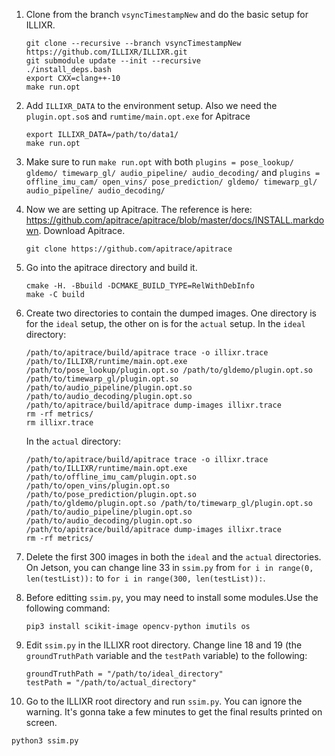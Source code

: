 1. Clone from the branch `vsyncTimestampNew` and do the basic setup for ILLIXR.

   ```
   git clone --recursive --branch vsyncTimestampNew https://github.com/ILLIXR/ILLIXR.git
   git submodule update --init --recursive
   ./install_deps.bash
   export CXX=clang++-10
   make run.opt
   ```

2. Add `ILLIXR_DATA` to the environment setup. Also we need the `plugin.opt.so`s and `rumtime/main.opt.exe` for Apitrace

   ```
   export ILLIXR_DATA=/path/to/data1/
   make run.opt
   ```

3. Make sure to run `make run.opt` with both `plugins = pose_lookup/ gldemo/ timewarp_gl/ audio_pipeline/ audio_decoding/` and `plugins = offline_imu_cam/ open_vins/ pose_prediction/ gldemo/ timewarp_gl/ audio_pipeline/ audio_decoding/`

4. Now we are setting up Apitrace. The reference is here: https://github.com/apitrace/apitrace/blob/master/docs/INSTALL.markdown. Download Apitrace.

   ```
   git clone https://github.com/apitrace/apitrace
   ```

5. Go into the apitrace directory and build it.

   ```
   cmake -H. -Bbuild -DCMAKE_BUILD_TYPE=RelWithDebInfo
   make -C build
   ```

6. Create two directories to contain the dumped images. One directory is for the `ideal` setup, the other on is for the `actual` setup. In the `ideal` directory:

   ```
   /path/to/apitrace/build/apitrace trace -o illixr.trace /path/to/ILLIXR/runtime/main.opt.exe /path/to/pose_lookup/plugin.opt.so /path/to/gldemo/plugin.opt.so /path/to/timewarp_gl/plugin.opt.so /path/to/audio_pipeline/plugin.opt.so /path/to/audio_decoding/plugin.opt.so
   /path/to/apitrace/build/apitrace dump-images illixr.trace
   rm -rf metrics/
   rm illixr.trace
   ```

   In the `actual` directory:

   ```
   /path/to/apitrace/build/apitrace trace -o illixr.trace /path/to/ILLIXR/runtime/main.opt.exe /path/to/offline_imu_cam/plugin.opt.so /path/to/open_vins/plugin.opt.so /path/to/pose_prediction/plugin.opt.so /path/to/gldemo/plugin.opt.so /path/to/timewarp_gl/plugin.opt.so /path/to/audio_pipeline/plugin.opt.so /path/to/audio_decoding/plugin.opt.so
   /path/to/apitrace/build/apitrace dump-images illixr.trace
   rm -rf metrics/
   ```

7. Delete the first 300 images in both the `ideal` and the `actual` directories. On Jetson, you can change line 33 in `ssim.py` from `for i in range(0, len(testList)):` to `for i in range(300, len(testList)):`.

8. Before editting `ssim.py`, you may need to install some modules.Use the following command:

   ```
   pip3 install scikit-image opencv-python imutils os
   ```

9. Edit `ssim.py` in the ILLIXR root directory. Change line 18 and 19 (the `groundTruthPath` variable and the `testPath` variable) to the following:

   ```
   groundTruthPath = "/path/to/ideal_directory"
   testPath = "/path/to/actual_directory"
   ```

10. Go to the ILLIXR root directory and run `ssim.py`. You can ignore the warning. It's gonna take a few minutes to get the final results printed on screen.
   ```
   python3 ssim.py
   ```
